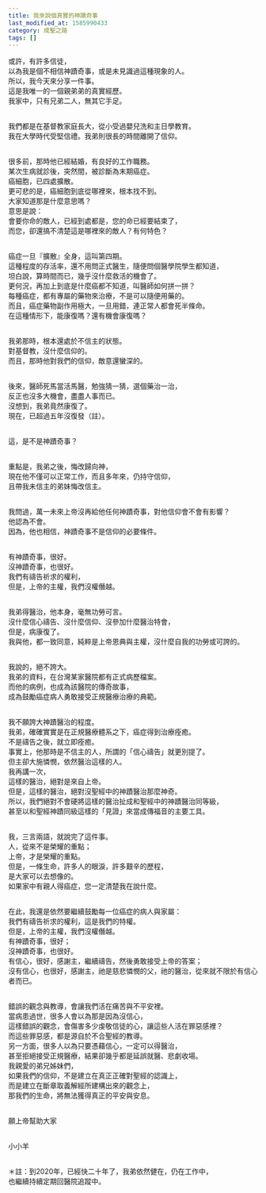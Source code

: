 ```yaml
---
title: 我來說個真實的神蹟奇事
last_modified_at: 1585990433
category: 成聖之路
tags: []
---
```


<p>或許，有許多信徒，<br>
以為我是個不相信神蹟奇事，或是未見識過這種現象的人。<br>
所以，我今天來分享一件事。<br>
這是我唯一的一個親弟弟的真實經歷。<br>
我家中，只有兄弟二人，無其它手足。</p>

<p><br>
我們都是在基督教家庭長大，從小受過嬰兒洗和主日學教育。<br>
我在大學時代受堅信禮。我弟則很長的時間離開了信仰。</p>

<p><br>
很多前，那時他已經結婚，有良好的工作職務。<br>
某次生病就診後，突然間，被診斷為末期癌症。<br>
癌細胞，已四處擴散。<br>
更可悲的是，癌細胞到底從哪裡來，根本找不到。<br>
大家知道那是什麼意思嗎？<br>
意思是說：<br>
會要你命的敵人，已經到處都是，您的命已經要結束了，<br>
而您，卻還搞不清楚這是哪裡來的敵人？有何特色？</p>

<p><br>
癌症一旦『擴散』全身，這叫第四期。<br>
這種程度的存活率，還不用問正式醫生，隨便問個醫學院學生都知道，<br>
坦白說，算時間而已，幾乎沒什麼救活的機會了。<br>
更何況，再加上到底是什麼癌都不知道，叫醫師如何拼一拼？<br>
每種癌症，都有專屬的藥物來治療，不是可以隨便用藥的。<br>
而且，癌症藥物副作用極大，一旦用錯，連正常人都會死半條命。<br>
在這種情形下，能康復嗎？還有機會康復嗎？</p>

<p><br>
我弟那時，根本還處於不信主的狀態。<br>
對基督教，沒什麼信仰的。<br>
而且，那時他對我們的信仰，敵意還蠻深的。</p>

<p><br>
後來，醫師死馬當活馬醫，勉強猜一猜，選個藥治一治，<br>
反正也沒多大機會，盡盡人事而已。<br>
沒想到，我弟竟然康復了。<br>
現在，已超過五年沒復發（註）。</p>

<p><br>
這，是不是神蹟奇事？</p>

<p><br>
重點是，我弟之後，悔改歸向神，<br>
現在他不僅可以正常工作，而且多年來，仍持守信仰，<br>
且帶我未信主的弟妹悔改信主。</p>

<p><br>
我問過，萬一未來上帝沒再給他任何神蹟奇事，對他信仰會不會有影響？<br>
他認為不會。<br>
因為，他也相信，神蹟奇事不是信仰的必要條件。</p>

<p><br>
有神蹟奇事，很好。<br>
沒神蹟奇事，也很好。<br>
我們有禱告祈求的權利，<br>
但是，上帝的主權，我們沒權僭越。</p>

<p><br>
我弟得醫治，他本身，毫無功勞可言。<br>
沒什麼信心禱告、沒什麼信仰、沒參加什麼醫治特會，<br>
但是，病康復了。<br>
我與他，都一致同意，純粹是上帝恩典與主權，沒什麼自我的功勞或可誇的。</p>

<p><br>
我說的，絕不誇大。<br>
我弟的資料，在台灣某家醫院都有正式病歷檔案。<br>
而他的病例，也成為該醫院的傳奇故事，<br>
成為鼓勵癌症病人勇敢接受正規醫療治療的典範。</p>

<p><br>
我不願誇大神蹟醫治的程度。<br>
我弟，確確實實是在正規醫療體系之下，癌症得到治療痊癒。<br>
不是禱告之後，就立即痊癒。<br>
事實上，他那時是不信主的人，所謂的「信心禱告」就更別提了。<br>
但主卻大施憐憫，依然醫治這樣的人。<br>
我再講一次，<br>
這樣的醫治，絕對是來自上帝。<br>
但是，這樣的醫治，絕對沒聖經中的神蹟醫治那麼神奇。<br>
所以，我們絕對不會硬將這樣的醫治扯成和聖經中的神蹟醫治同等級，<br>
甚至以和聖經神蹟同級這樣的「見證」來當成傳福音的主要工具。</p>

<p><br>
我，三言兩語，就說完了這件事。<br>
人，從來不是榮耀的重點；<br>
上帝，才是榮耀的重點。<br>
但是，一條生命，許多人的眼淚，許多艱辛的歷程，<br>
是大家可以去想像的。<br>
如果家中有親人得癌症，您一定清楚我在說什麼。</p>

<p><br>
在此，我還是依然要繼續鼓勵每一位癌症的病人與家屬：<br>
我們有禱告祈求的權利，這是我們的特權。<br>
但是，上帝的主權，我們沒權僭越。<br>
有神蹟奇事，很好；<br>
沒神蹟奇事，也很好。<br>
有信心，很好，感謝主，繼續禱告，然後勇敢接受上帝的答案；<br>
沒有信心，也很好，感謝主，祂是慈悲憐憫的父，祂的醫治，從來就不限於有信心者而已。</p>

<p><br>
錯誤的觀念與教導，會讓我們活在痛苦與不平安裡。<br>
當病患過世，很多人會以為那是因為沒信心，<br>
這樣錯誤的觀念，會傷害多少虔敬信徒的心，讓這些人活在罪惡感裡？<br>
而這些罪惡感，都是源自於不合聖經的教導。<br>
另一方面，很多人以為只要憑藉信心，一定可以得醫治，<br>
甚至拒絕接受正規醫療，結果卻幾乎都是延誤就醫、悲劇收場。<br>
我親愛的弟兄姊妹們，<br>
如果我們的信仰，不是建立在真正正確對聖經的認識上，<br>
而是建立在斷章取義解經所建構出來的觀念上，<br>
那我們的生命，將無法獲得真正的平安與安息。</p>

<p><br>
願上帝幫助大家</p>

<p><br>
小小羊<br>
&nbsp;</p>

<p>＊註：到2020年，已經快二十年了，我弟依然健在，仍在工作中，<br>
也繼續持續定期回醫院追蹤中。</p>

<p>&nbsp;</p>

<p>&nbsp;</p>

